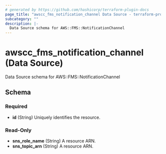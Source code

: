 ```yaml
---
# generated by https://github.com/hashicorp/terraform-plugin-docs
page_title: "awscc_fms_notification_channel Data Source - terraform-provider-awscc"
subcategory: ""
description: |-
  Data Source schema for AWS::FMS::NotificationChannel
---
```


# awscc_fms_notification_channel (Data Source)

Data Source schema for AWS::FMS::NotificationChannel



<!-- schema generated by tfplugindocs -->
## Schema

### Required

- **id** (String) Uniquely identifies the resource.

### Read-Only

- **sns_role_name** (String) A resource ARN.
- **sns_topic_arn** (String) A resource ARN.


